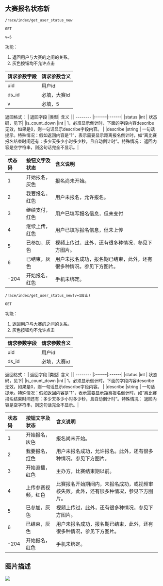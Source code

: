 
## 大赛报名状态新


~~~
/race/index/get_user_status_new
~~~
~~~
GET
~~~
~~~
v=5
~~~


功能：
  
1. 返回用户与大赛的之间的关系。    
1. 灰色按钮均不允许点击  


| 请求参数字段        | 请求参数含义  |
| -------- |:------|
|uid         |  用户id|
|ds_id       |  必填，大赛id|
|v       |  必填，5|

返回格式：
| 返回字段        |类型| 含义  |
| -------- |:------|:------|
|status     |int    |  状态码，见下|
|is_count_down     |int    |  1，必须显示倒计时，下面的字段内容describe无效，如果是0，则一句话显示describe字段内容。 |
|describe     |string    |  一句话提示。特殊情况：假如返回内容是“1”，表示需要显示距离报名倒计时，如“离比赛报名结束时间还有：多少天多少小时多少秒，且自动倒计时”。特殊情况： 返回内容是空字符串，则这句话完全不显示。|

|状态码| 按钮文字及状态        | 含义说明  |
|:---| :-------- |:------|
|1|  开始报名，灰色       |  报名尚未开始。|
|2|  我要报名，红色       |  用户未报名，允许报名。 |
|3|  继续支付，红色       |  用户已填写报名信息，但未支付  |
|4|  继续上传，红色       |  用户已填写报名信息，但未上传  |
|5|  已参加，灰色       | 视频上传过，此外，还有很多种情况，参见下方图片。|
|6|  已结束，灰色       |  用户未报名成功，报名期已结束，此外，还有很多种情况，参见下方图片。 |
|-204|  开始报名，红色      |  手机未绑定。 |





~~~
/race/index/get_user_status_new(v=1废止)
~~~
~~~
GET
~~~


功能：
  
1. 返回用户与大赛的之间的关系。    
1. 灰色按钮均不允许点击  





| 请求参数字段        | 请求参数含义  |
| -------- |:------|
|uid         |  用户id|
|ds_id       |  必填，大赛id|

返回格式：
| 返回字段        |类型| 含义  |
| -------- |:------|:------|
|status     |int    |  状态码，见下|
|is_count_down     |int    |  1，必须显示倒计时，下面的字段内容describe无效，如果是0，则一句话显示describe字段内容。 |
|describe     |string    |  一句话提示。特殊情况：假如返回内容是“1”，表示需要显示距离报名倒计时，如“离比赛报名结束时间还有：多少天多少小时多少秒，且自动倒计时”。特殊情况： 返回内容是空字符串，则这句话完全不显示。|

|状态码| 按钮文字及状态        | 含义说明  |
|:---| :-------- |:------|
|1|  开始报名，灰色       |  报名尚未开始。|
|2|  我要报名，红色       |  用户未报名成功，允许报名。此外，还有很多种情况，参见下方图片。 |
|3|  开始直播，红色       |  主办方，比赛结束期以前。|
|4|  上传参赛视频，红色      |  比赛报名开始期间内，未报名成功，或视频审核失败。此外，还有很多种情况，参见下方图片。 |
|5|  已参加，灰色       | 视频上传过，此外，还有很多种情况，参见下方图片。|
|6|  已结束，灰色       |  用户未报名成功，报名期已结束，此外，还有很多种情况，参见下方图片。 |
|-204|  开始报名，红色      |  手机未绑定。 |


 
## 图片描述

<img src='/public/pic/dasaidongtai.jpg'>

